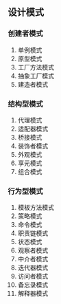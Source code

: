 ## 设计模式
### 创建者模式
1. 单例模式
2. 原型模式
3. 工厂方法模式
4. 抽象工厂模式
5. 建造者模式
### 结构型模式
1. 代理模式
2. 适配器模式
3. 桥接模式
4. 装饰者模式
5. 外观模式
6. 享元模式
7. 组合模式
### 行为型模式
1. 模板方法模式
2. 策略模式
3. 命令模式
4. 职责链模式
5. 状态模式
6. 观察者模式
7. 中介者模式
8. 迭代器模式
9. 访问者模式
10. 备忘录模式
11. 解释器模式